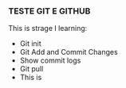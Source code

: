 ### TESTE GIT E GITHUB

This is strage I learning:

- Git init
- Git Add and Commit Changes
- Show commit logs
- Git pull
- This is